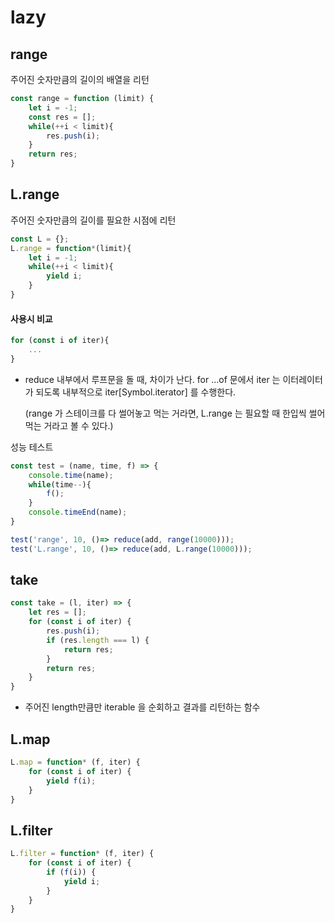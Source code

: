 # lazy



## range

주어진 숫자만큼의 길이의 배열을 리턴

```javascript
const range = function (limit) {
    let i = -1;
    const res = [];
    while(++i < limit){
		res.push(i);
    }
    return res;
}
```



## L.range

주어진 숫자만큼의 길이를 필요한 시점에 리턴

```javascript
const L = {};
L.range = function*(limit){
    let i = -1;
    while(++i < limit){
        yield i;
    }
}
```





#### 사용시 비교

```javascript
for (const i of iter){
    ...
}
```

- reduce 내부에서 루프문을 돌 때, 차이가 난다. 
  for ...of 문에서 iter 는 이터레이터가 되도록 내부적으로 iter[Symbol.iterator] 를 수행한다.

  (range 가 스테이크를 다 썰어놓고 먹는 거라면,  L.range 는 필요할 때 한입씩 썰어먹는 거라고 볼 수 있다.)



성능 테스트

```javascript
const test = (name, time, f) => {
    console.time(name);
    while(time--){
        f();
    }
    console.timeEnd(name);
}

test('range', 10, ()=> reduce(add, range(10000)));
test('L.range', 10, ()=> reduce(add, L.range(10000)));
```





## take

```javascript
const take = (l, iter) => {
    let res = [];
    for (const i of iter) {
        res.push(i);
        if (res.length === l) {
            return res;
        }
        return res;
    }
}
```

- 주어진 length만큼만 iterable 을 순회하고 결과를 리턴하는 함수



## L.map

```javascript
L.map = function* (f, iter) {
    for (const i of iter) {
        yield f(i);
    }
}
```





## L.filter

```javascript
L.filter = function* (f, iter) {
    for (const i of iter) {
        if (f(i)) {
            yield i;
        }
    }
}
```

